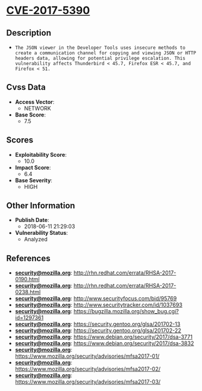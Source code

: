 
# [CVE-2017-5390](http://rhn.redhat.com/errata/RHSA-2017-0190.html)

## Description

- `The JSON viewer in the Developer Tools uses insecure methods to create a communication channel for copying and viewing JSON or HTTP headers data, allowing for potential privilege escalation. This vulnerability affects Thunderbird < 45.7, Firefox ESR < 45.7, and Firefox < 51.`

## Cvss Data

- **Access Vector**:
  - NETWORK
- **Base Score**:
  - 7.5

## Scores

- **Exploitability Score**:
  - 10.0
- **Impact Score**:
  - 6.4
- **Base Severity**:
  - HIGH

## Other Information

- **Publish Date**:
  - 2018-06-11 21:29:03
- **Vulnerability Status**:
  - Analyzed

## References

- **security@mozilla.org**: http://rhn.redhat.com/errata/RHSA-2017-0190.html
- **security@mozilla.org**: http://rhn.redhat.com/errata/RHSA-2017-0238.html
- **security@mozilla.org**: http://www.securityfocus.com/bid/95769
- **security@mozilla.org**: http://www.securitytracker.com/id/1037693
- **security@mozilla.org**: https://bugzilla.mozilla.org/show_bug.cgi?id=1297361
- **security@mozilla.org**: https://security.gentoo.org/glsa/201702-13
- **security@mozilla.org**: https://security.gentoo.org/glsa/201702-22
- **security@mozilla.org**: https://www.debian.org/security/2017/dsa-3771
- **security@mozilla.org**: https://www.debian.org/security/2017/dsa-3832
- **security@mozilla.org**: https://www.mozilla.org/security/advisories/mfsa2017-01/
- **security@mozilla.org**: https://www.mozilla.org/security/advisories/mfsa2017-02/
- **security@mozilla.org**: https://www.mozilla.org/security/advisories/mfsa2017-03/
